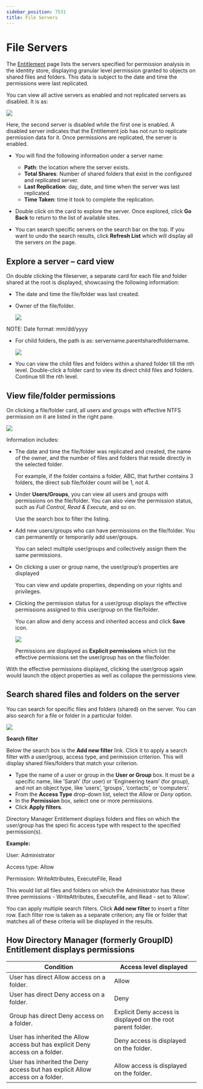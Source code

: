 ```yaml
---
sidebar_position: 7531
title: File Servers
---
```


# File Servers

The  [Entitlement](Overview "Entitlement - Overview") page lists the servers specified for permission analysis in the identity store, displaying granular level permission granted to objects on shared files and folders. This data is subject to the
date and time the permissions were last replicated.

You can view all active servers as enabled and not replicated servers as disabled. It is as:

![](../../../../../../static/images/GroupID_11.1/Content/Resources/Images/GroupID/Portal/DisabledFileServer.png)

Here, the second server is disabled while the first one is enabled. A disabled server indicates that the Entitlement job has not run to replicate permission data for it. Once permissions are replicated, the server is enabled.

* You will find the following information under a server name:

  * **Path**: the location where the server exists.
  * **Total Shares**: Number of shared folders that exist in the configured and replicated server.
  * **Last Replication**: day, date, and time when the server was last replicated.
  * **Time Taken**: time it took to complete the replication.

* Double click on the card to explore the server. Once explored, click **Go Back** to return to the list
  of available sites.
* You can search specific servers on the search bar on the top. If you want to undo the search results, click **Refresh List** which will display all the servers on the page.

## Explore a server – card view

On double clicking the fileserver, a separate card for each file and folder shared at the root is displayed, showcasing the following information:

* The date and time the file/folder was last created.
* Owner of the file/folder.

  ![](../../../../../../static/images/GroupID_11.1/Content/Resources/Images/GroupID/Portal/FileServerCard.png)

NOTE: Date format: mm/dd/yyyy

* For child folders, the path is as: servername.parentsharedfoldername.

  ![](../../../../../../static/images/GroupID_11.1/Content/Resources/Images/GroupID/Portal/FileServerPath.png)
* You can view the child files and folders within a shared folder till the nth level. Double-click a folder card to view its direct child files and folders. Continue till the nth level.

## View file/folder permissions

On clicking a file/folder card, all users and groups with effective NTFS permission on it are listed in the right pane.

![](../../../../../../static/images/GroupID_11.1/Content/Resources/Images/GroupID/Portal/FileServerPermissions.png)

Information includes:

* The date and time the file/folder was replicated and created, the name of the owner, and the number of files and folders that reside directly in the selected folder.

  For example, if the folder contains a folder, ABC, that further contains
  3 folders, the direct sub file/folder count will be 1, not 4.
* Under **Users/Groups**, you can view all users and groups with permissions on the file/folder. You can also view the permission status, such as *Full Control*, *Read & Execute*,
  and so on.

  Use the search box to filter the listing.
* Add new users/groups who can have permissions on the file/folder. You can permanently or temporarily add user/groups.

  You can select multiple user/groups and collectively assign them the same permissions.
* On clicking a user or group name, the user/group’s properties are displayed

  You can view and update properties, depending on your rights and privileges.
* Clicking the permission status for a user/group displays the effective permissions assigned to this user/group on the file/folder.

  You can allow and deny access and inherited access and click **Save** icon.

  ![](../../../../../../static/images/GroupID_11.1/Content/Resources/Images/GroupID/Portal/filesPermissions.png)

  Permissions are displayed as **Explicit permissions** which list the effective permissions set the user/group has on the file/folder.

With the effective permissions displayed, clicking the user/group again would launch the object properties as well as collapse the permissions view.

## Search shared files and folders on the server

You can search for specific files and folders (shared) on the server. You can also search for a file or folder in a particular folder.

![](../../../../../../static/images/GroupID_11.1/Content/Resources/Images/GroupID/Portal/FileFoldersSearch.png)

**Search filter**

Below the search box is the **Add new filter** link. Click it to apply a search filter with a user/group, access type, and permission criterion. This will display shared files/folders that match your criterion.

* Type the name of a user or group in the **User or Group** box. It must be a specific name, like ‘Sarah’ (for user) or ‘Engineering team’ (for group), and not an object type, like ‘users’, ‘groups’, ‘contacts’,
  or ‘computers’.
* From the **Access Type** drop-down list, select the *Allow* or *Deny* option.
* In the **Permission** box, select one or more permissions.
* Click **Apply filters**.

Directory Manager Entitlement displays folders and files on which the user/group has the speci fic access type with respect to the specified permission(s).

**Example:**

User: Administrator

Access type: Allow

Permission: WriteAttributes, ExecuteFile, Read

This would list all files and folders on which the Administrator has these three permissions - WriteAttributes, ExecuteFile, and Read - set to ‘Allow’.

You can apply multiple search filters. Click **Add new filter** to insert a filter row. Each filter row is taken as a separate criterion; any file or folder that matches all of these criteria will be displayed in
the results.

## How Directory Manager (formerly GroupID) Entitlement displays permissions

| Condition | Access level displayed |
| --- | --- |
| User has direct Allow access on a folder. | Allow |
| User has direct Deny access on a folder. | Deny |
| Group has direct Deny access on a folder. | Explicit Deny access is displayed on the root parent folder. |
| User has inherited the Allow access but has explicit Deny access on a folder. | Deny access is displayed on the folder. |
| User has inherited the Deny access but has explicit Allow access on a folder. | Allow access is displayed on the folder. |